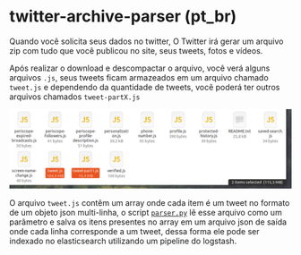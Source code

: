 # twitter-archive-parser (pt_br)

Quando você solicita seus dados no twitter, O Twitter irá gerar um arquivo zip com tudo que você publicou no site, seus tweets, fotos e vídeos.

Após realizar o download e descompactar o arquivo, você verá alguns arquivos `.js`, seus tweets ficam armazeados em um arquivo chamado `tweet.js` e dependendo da quantidade de tweets, você poderá ter outros arquivos chamados `tweet-partX.js`


![tweets file](images/twitter-files.png)

O arquivo `tweet.js` contêm um array onde cada item é um tweet no formato de um objeto json multi-linha, o script [`parser.py`](parser.py) lê esse arquivo como um parâmetro e salva os itens presentes no array em um arquivo json de saída onde cada linha corresponde a um tweet, dessa forma ele pode ser indexado no elasticsearch utilizando um pipeline do logstash.